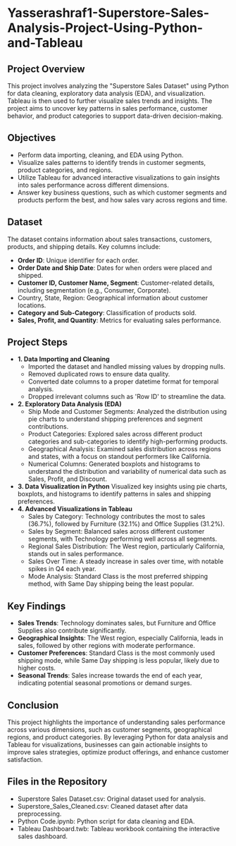 # Yasserashraf1-Superstore-Sales-Analysis-Project-Using-Python-and-Tableau

## Project Overview
This project involves analyzing the "Superstore Sales Dataset" using Python for data cleaning, exploratory data analysis (EDA), and visualization. Tableau is then used to further visualize sales trends and insights. The project aims to uncover key patterns in sales performance, customer behavior, and product categories to support data-driven decision-making.

## Objectives
* Perform data importing, cleaning, and EDA using Python.
* Visualize sales patterns to identify trends in customer segments, product categories, and regions.
* Utilize Tableau for advanced interactive visualizations to gain insights into sales performance across different dimensions.
* Answer key business questions, such as which customer segments and products perform the best, and how sales vary across regions and time.

## Dataset
The dataset contains information about sales transactions, customers, products, and shipping details. Key columns include:
* **Order ID**: Unique identifier for each order.
* **Order Date and Ship Date**: Dates for when orders were placed and shipped.
* **Customer ID, Customer Name, Segment**: Customer-related details, including segmentation (e.g., Consumer, Corporate).
* Country, State, Region: Geographical information about customer locations.
* **Category and Sub-Category**: Classification of products sold.
* **Sales, Profit, and Quantity**: Metrics for evaluating sales performance.

## Project Steps
* **1. Data Importing and Cleaning**
  * Imported the dataset and handled missing values by dropping nulls.
  * Removed duplicated rows to ensure data quality.
  * Converted date columns to a proper datetime format for temporal analysis.
  * Dropped irrelevant columns such as 'Row ID' to streamline the data.
* **2. Exploratory Data Analysis (EDA)**
  * Ship Mode and Customer Segments: Analyzed the distribution using pie charts to understand shipping preferences and segment contributions.
  * Product Categories: Explored sales across different product categories and sub-categories to identify high-performing products.
  * Geographical Analysis: Examined sales distribution across regions and states, with a focus on standout performers like California.
  * Numerical Columns: Generated boxplots and histograms to understand the distribution and variability of numerical data such as Sales, Profit, and Discount.
* **3. Data Visualization in Python**
  Visualized key insights using pie charts, boxplots, and histograms to identify patterns in sales and shipping preferences.
* **4. Advanced Visualizations in Tableau**
  * Sales by Category: Technology contributes the most to sales (36.7%), followed by Furniture (32.1%) and Office Supplies (31.2%).
  * Sales by Segment: Balanced sales across different customer segments, with Technology performing well across all segments.
  * Regional Sales Distribution: The West region, particularly California, stands out in sales performance.
  * Sales Over Time: A steady increase in sales over time, with notable spikes in Q4 each year.
  * Mode Analysis: Standard Class is the most preferred shipping method, with Same Day shipping being the least popular.

## Key Findings
* **Sales Trends**: Technology dominates sales, but Furniture and Office Supplies also contribute significantly.
* **Geographical Insights**: The West region, especially California, leads in sales, followed by other regions with moderate performance.
* **Customer Preferences**: Standard Class is the most commonly used shipping mode, while Same Day shipping is less popular, likely due to higher costs.
* **Seasonal Trends**: Sales increase towards the end of each year, indicating potential seasonal promotions or demand surges.
  
## Conclusion
This project highlights the importance of understanding sales performance across various dimensions, such as customer segments, geographical regions, and product categories. By leveraging Python for data analysis and Tableau for visualizations, businesses can gain actionable insights to improve sales strategies, optimize product offerings, and enhance customer satisfaction.

## Files in the Repository
* Superstore Sales Dataset.csv: Original dataset used for analysis.
* Superstore_Sales_Cleaned.csv: Cleaned dataset after data preprocessing.
* Python Code.ipynb: Python script for data cleaning and EDA.
* Tableau Dashboard.twb: Tableau workbook containing the interactive sales dashboard.
